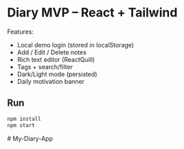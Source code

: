 # Diary MVP – React + Tailwind

Features:
- Local demo login (stored in localStorage)
- Add / Edit / Delete notes
- Rich text editor (ReactQuill)
- Tags + search/filter
- Dark/Light mode (persisted)
- Daily motivation banner

## Run
```bash
npm install
npm start
```
#   M y - D i a r y - A p p  
 